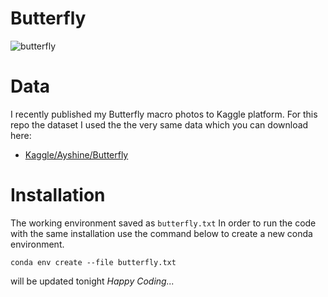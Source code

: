# Butterfly
![butterfly](images/butterfly.JPG  "butterfly")

# Data
I recently published my Butterfly macro photos to Kaggle platform. For this repo the dataset I used the the very same data which you can download here:

- [Kaggle/Ayshine/Butterfly](https://www.kaggle.com/ayshine/butterfly)

# Installation

The working environment saved as `butterfly.txt` In order to run the code with the same installation use the command below to create a new conda environment.

~~~
conda env create --file butterfly.txt
~~~

will be updated tonight 
*Happy Coding...*
